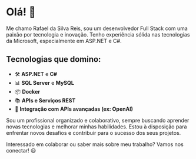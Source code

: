 <!DOCTYPE html>
<html lang="pt-br">
<head>
  <meta charset="UTF-8">
  <meta name="viewport" content="width=device-width, initial-scale=1.0">
  <title>Apresentação GitHub - Rafael Reis</title>
</head>
<body>
  <h1>Olá! 👋</h1>
  <p>Me chamo Rafael da Silva Reis, sou um desenvolvedor Full Stack com uma paixão por tecnologia e inovação. Tenho experiência sólida nas tecnologias da Microsoft, especialmente em ASP.NET e C#.</p>
  
  <h2>Tecnologias que domino:</h2>
  <ul>
    <li>🛠️ <strong>ASP.NET</strong> e <strong>C#</strong></li>
    <li>📊 <strong>SQL Server</strong> e <strong>MySQL</strong></li>
    <li>📦 <strong>Docker</strong></li>
    <li>📚 <strong>APIs e Serviços REST</strong></li>
    <li>🔗 <strong>Integração com APIs avançadas (ex: OpenAI)</strong></li>
  </ul>

  <p>Sou um profissional organizado e colaborativo, sempre buscando aprender novas tecnologias e melhorar minhas habilidades. Estou à disposição para enfrentar novos desafios e contribuir para o sucesso dos seus projetos.</p>
  
  <p>Interessado em colaborar ou saber mais sobre meu trabalho? Vamos nos conectar! 😃</p>
</body>
</html>
